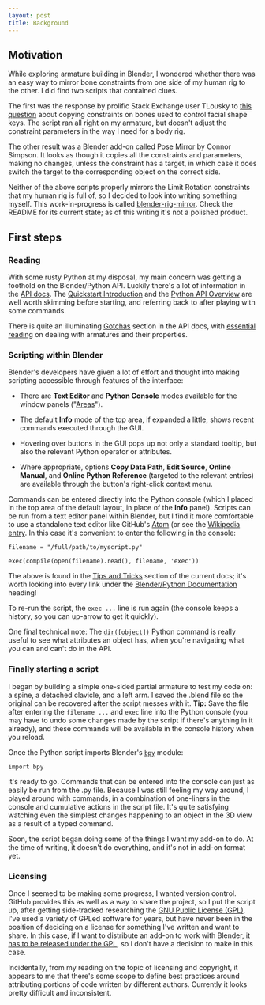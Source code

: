 ```yaml
---
layout: post
title: Background
---
```


## Motivation

While exploring armature building in Blender, I wondered whether there was an easy way to mirror bone constraints from one side of my human rig to the other. I did find two scripts that contained clues.

The first was the response by prolific Stack Exchange user TLousky to [this question](http://blender.stackexchange.com/questions/41709/how-to-copy-constraints-from-one-bone-to-another) about copying constraints on bones used to control facial shape keys. The script ran all right on my armature, but doesn't adjust the constraint parameters in the way I need for a body rig.

The other result was a Blender add-on called [Pose Mirror](https://developer.blender.org/T36334) by Connor Simpson. It looks as though it copies all the constraints and parameters, making no changes, unless the constraint has a target, in which case it does switch the target to the corresponding object on the correct side.

Neither of the above scripts properly mirrors the Limit Rotation constraints that my human rig is full of, so I decided to look into writing something myself. This work-in-progress is called [blender-rig-mirror](https://github.com/clutterstack/blender-rig-mirror). Check the README for its current state; as of this writing it's not a polished product.

## First steps

### Reading
With some rusty Python at my disposal, my main concern was getting a foothold on the Blender/Python API. Luckily there's a lot of information in the [API docs](https://www.blender.org/api/blender_python_api_current/). The [Quickstart Introduction](https://www.blender.org/api/blender_python_api_current/info_quickstart.html) and the [Python API Overview](https://www.blender.org/api/blender_python_api_current/info_overview.html) are well worth skimming before starting, and referring back to after playing with some commands.

There is quite an illuminating [Gotchas](https://www.blender.org/api/blender_python_api_current/info_gotcha.html) section in the API docs, with [essential reading](https://www.blender.org/api/blender_python_api_current/info_gotcha.html?highlight=gotcha#editbones-posebones-bone-bones) on dealing with armatures and their properties.

### Scripting within Blender

Blender's developers have given a lot of effort and thought into making scripting accessible through features of the interface:

* There are **Text Editor** and **Python Console** modes available for the window panels ("[Areas](https://www.blender.org/manual/interface/window_system/arranging_areas.html)").

* The default **Info** mode of the top area, if expanded a little, shows recent commands executed through the GUI.

* Hovering over buttons in the GUI pops up not only a standard tooltip, but also the relevant Python operator or attributes.

* Where appropriate, options **Copy Data Path**, **Edit Source**, **Online Manual**, and **Online Python Reference** (targeted to the relevant entries) are available through the button's right-click context menu.

Commands can be entered directly into the Python console (which I placed in the top area of the default layout, in place of the **Info** panel). Scripts can be run from a text editor panel within Blender, but I find it more comfortable to use a standalone text editor like GitHub's [Atom](atom.github.io) (or see the [Wikipedia entry](https://en.wikipedia.org/wiki/Atom_(text_editor)). In this case it's convenient to enter the following in the console:

```
filename = "/full/path/to/myscript.py"
```

```
exec(compile(open(filename).read(), filename, 'exec'))
```

The above is found in the [Tips and Tricks](https://www.blender.org/api/blender_python_api_current/info_tips_and_tricks.html) section of the current docs; it's worth looking into every link under the [Blender/Python Documentation](https://www.blender.org/api/blender_python_api_current/contents.html#blender-python-documentation) heading!

To re-run the script, the `exec ...` line is run again (the console keeps a history, so you can up-arrow to get it quickly).

One final technical note: The [`dir([object])`](https://docs.python.org/3/library/functions.html#dir) Python command is really useful to see what attributes an object has, when you're navigating what you can and can't do in the API.

### Finally starting a script

I began by building a simple one-sided partial armature to test my code on: a spine, a detached clavicle, and a left arm. I saved the .blend file so the original can be recovered after the script messes with it. **Tip:** Save the file after entering the `filename ...` and `exec` line into the Python console (you may have to undo some changes made by the script if there's anything in it already), and these commands will be available in the console history when you reload.

Once the Python script imports Blender's [`bpy`](https://www.blender.org/api/blender_python_api_current/bpy.data.html) module:

```
import bpy
```

it's ready to go. Commands that can be entered into the console can just as easily be run from the .py file. Because I was still feeling my way around, I played around with commands, in a combination of one-liners in the console and cumulative actions in the script file. It's quite satisfying watching even the simplest changes happening to an object in the 3D view as a result of a typed command.

Soon, the script began doing some of the things I want my add-on to do. At the time of writing, it doesn't do everything, and it's not in add-on format yet.

### Licensing

Once I seemed to be making some progress, I wanted version control. GitHub provides this as well as a way to share the project, so I put the script up, after getting side-tracked researching the [GNU Public License (GPL)](https://en.wikipedia.org/wiki/GNU_General_Public_License). I've used a variety of GPLed software for years, but have never been in the position of deciding on a license for something I've written and want to share. In this case, if I want to distribute an add-on to work with Blender, it [has to be released under the GPL](https://www.blender.org/support/faq/), so I don't have a decision to make in this case.

Incidentally, from my reading on the topic of licensing and copyright, it appears to me that there's some scope to define best practices
around attributing portions of code written by different authors. Currently it looks pretty difficult and inconsistent.
